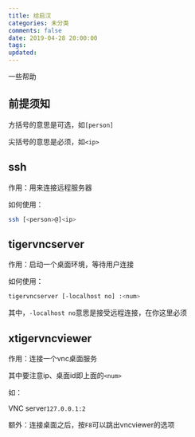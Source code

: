 ```yaml
---
title: 给启汉
categories: 未分类
comments: false
date: 2019-04-28 20:00:00
tags: 
updated:
---
```


一些帮助

<!--more-->

## 前提须知

方括号的意思是可选，如`[person]`

尖括号的意思是必须，如`<ip>`

## ssh

作用：用来连接远程服务器

如何使用：

```bash
ssh [<person>@]<ip>
```

## tigervncserver

作用：启动一个桌面环境，等待用户连接

如何使用：

```bash
tigervncserver [-localhost no] :<num>
```

其中，```-localhost no```意思是接受远程连接，在你这里必须

## xtigervncviewer

作用：连接一个vnc桌面服务

其中要注意ip、桌面id即上面的`<num>`

如：

VNC server`127.0.0.1:2`

额外：连接桌面之后，按`F8`可以跳出vncviewer的选项